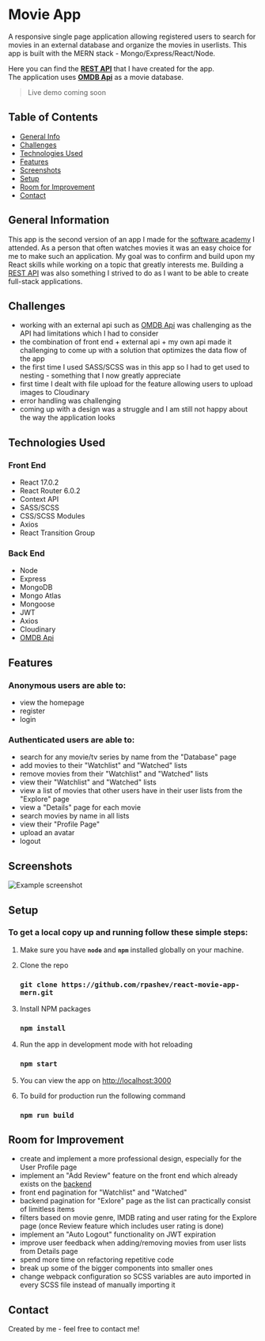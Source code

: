 # Movie App 
A responsive single page application allowing registered users to search for movies in an external database and organize the movies in userlists. This app is built with the MERN stack - Mongo/Express/React/Node.  

Here you can find the **[REST API](https://github.com/rpashev/rest-movie-apps)** that I have created for the app.  
The application uses **[OMDB Api](https://www.omdbapi.com/)** as a movie database.  
> Live demo coming soon

## Table of Contents
* [General Info](#general-information)
* [Challenges](#challenges)
* [Technologies Used](#technologies-used)
* [Features](#features)
* [Screenshots](#screenshots)
* [Setup](#setup)
* [Room for Improvement](#room-for-improvement)
* [Contact](#contact)


## General Information
This app is the second version of an app I made for the [software academy](https://softuni.bg/) I attended. As a person that often watches movies it was an easy choice for me to make such an application. My goal was to confirm and build upon my React skills while working on a topic that greatly interests me. Building a [REST API](https://github.com/rpashev/rest-movie-apps) was also something I strived to do as I want to be able to create full-stack applications.


## Challenges
- working with an external api such as [OMDB Api](https://www.omdbapi.com/) was challenging as the API had limitations which I had to consider
- the combination of front end + external api + my own api made it challenging to come up with a solution that optimizes the data flow of the app
- the first time I used SASS/SCSS was in this app so I had to get used to nesting - something that I now greatly appreciate 
- first time I dealt with file upload for the feature allowing users to upload images to Cloudinary
- error handling was challenging
- coming up with a design was a struggle and I am still not happy about the way the application looks


## Technologies Used  

### Front End
- React 17.0.2
- React Router 6.0.2
- Context API
- SASS/SCSS
- CSS/SCSS Modules
- Axios
- React Transition Group  
  
 ### Back End
 - Node
 - Express 
 - MongoDB
 - Mongo Atlas
 - Mongoose
 - JWT
 - Axios
 - Cloudinary
 - [OMDB Api](https://www.omdbapi.com/)


## Features
### Anonymous users are able to:
- view the homepage
- register
- login

### Authenticated users are able to:
- search for any movie/tv series by name from the "Database" page
- add movies to their "Watchlist" and "Watched" lists
- remove movies from their "Watchlist" and "Watched" lists
- view their "Watchlist" and "Watched" lists
- view a list of movies that other users have in their user lists from the "Explore" page
- view a "Details" page for each movie
- search movies by name in all lists
- view their "Profile Page" 
- upload an avatar
- logout


## Screenshots
![Example screenshot](./img/screenshot.png)
<!-- If you have screenshots you'd like to share, include them here. -->


## Setup
### To get a local copy up and running follow these simple steps:

1. Make sure you have **`node`** and **`npm`** installed globally on your machine.  

3. Clone the repo  
    ### `git clone https://github.com/rpashev/react-movie-app-mern.git`  

3. Install NPM packages  
    ### `npm install`    
  
4. Run the app in development mode with hot reloading  
    ### `npm start`  

5. You can view the app on [http://localhost:3000](http://localhost:3000)  
 
7. To build for production run the following command  
    ### `npm run build`


## Room for Improvement
- create and implement a more professional design, especially for the User Profile page
- implement an "Add Review" feature on the front end which already exists on the [backend](https://github.com/rpashev/rest-movie-apps)
- front end pagination for "Watchlist" and "Watched"
- backend pagination for "Exlore" page as the list can practically consist of limitless items
- filters based on movie genre, IMDB rating and user rating for the Explore page (once Review feature which includes user rating is done)
- implement an "Auto Logout" functionality on JWT expiration
- improve user feedback when adding/removing movies from user lists from Details page
- spend more time on refactoring repetitive code
- break up some of the bigger components into smaller ones
- change webpack configuration so SCSS variables are auto imported in every SCSS file instead of manually importing it


## Contact
Created by me - feel free to contact me!

